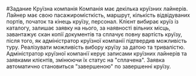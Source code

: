 
#Задание
Круїзна компанія	Компанія має декілька круїзних лайнерів. Лайнер має свою пасажиромісткість, маршрут, кількість відвідуваних портів, початок та кінець круїзу, персонал.
Клієнт вибирає круїз із каталогу, залишає заявку на нього, за наявності вільних місць, завантажує скан копії документів та сплачує повну вартість круїзу, після того, як адміністратор круїзної компанії підтвердив можливість туру.
Реалізувати можливість вибору круїзу за датою та тривалістю.
Адміністратор круїзної компанії керує записами круїзних лайнерів та заявками клієнтів, змінюючи їх статус на "сплачена".
Заявка автоматично становиться "завершеною" по завершенні круїзу.
